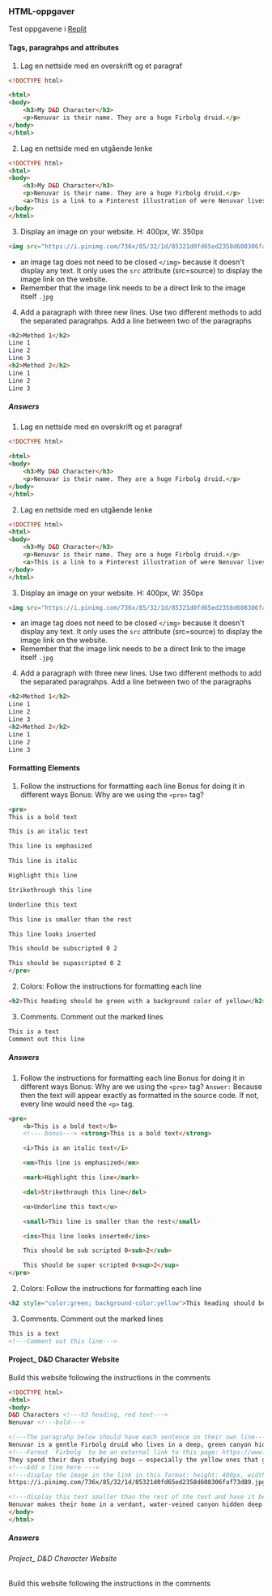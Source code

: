 ### HTML-oppgaver
Test oppgavene i [Replit](https://replit.com/@Nenuvar/DandD-Character)
#### Tags, paragrahps and attributes
1. Lag en nettside med en overskrift og et paragraf
```html
<!DOCTYPE html>

<html>
<body> 
	<h3>My D&D Character</h3>
	<p>Nenuvar is their name. They are a huge Firbolg druid.</p>
</body>
</html>
```
2. Lag en nettside med en utgående lenke
```html
<!DOCTYPE html>
<html>
<body>
	<h3>My D&D Character</h3>
	<p>Nenuvar is their name. They are a huge Firbolg druid.</p>
	<a>This is a link to a Pinterest illustration of were Nenuvar lives.</a>
</body>
</html>
```
3. Display an image on your website. H: 400px, W: 350px
```html
<img src="https://i.pinimg.com/736x/85/32/1d/85321d0fd65ed2358d608306faf73d89.jpg" height="400" width="350">
```
- an image tag does not need to be closed `</img>` because it doesn't display any text. It only uses the `src` attribute (src=source) to display the image link on the website. 
- Remember that the image link needs to be a direct link to the image itself `.jpg`
4. Add a paragraph with three new lines. Use two different methods to add the separated paragrahps. Add a line between two of the paragraphs
```html
<h2>Method 1</h2>
Line 1
Line 2
Line 3
<h2>Method 2</h2>
Line 1
Line 2
Line 3
```

##### Answers
1. Lag en nettside med en overskrift og et paragraf
```html
<!DOCTYPE html>

<html>
<body> 
	<h3>My D&D Character</h3>
	<p>Nenuvar is their name. They are a huge Firbolg druid.</p>
</body>
</html>
```
2. Lag en nettside med en utgående lenke
```html
<!DOCTYPE html>
<html>
<body>
	<h3>My D&D Character</h3>
	<p>Nenuvar is their name. They are a huge Firbolg druid.</p>
	<a>This is a link to a Pinterest illustration of were Nenuvar lives.</a>
</body>
</html>
```
3. Display an image on your website. H: 400px, W: 350px
```html
<img src="https://i.pinimg.com/736x/85/32/1d/85321d0fd65ed2358d608306faf73d89.jpg" height="400" width="350">
```
- an image tag does not need to be closed `</img>` because it doesn't display any text. It only uses the `src` attribute (src=source) to display the image link on the website. 
- Remember that the image link needs to be a direct link to the image itself `.jpg`
4. Add a paragraph with three new lines. Use two different methods to add the separated paragrahps. Add a line between two of the paragraphs
```html
<h2>Method 1</h2>
Line 1
Line 2
Line 3
<h2>Method 2</h2>
Line 1
Line 2
Line 3
```

#### Formatting Elements
1. Follow the instructions for formatting each line
	Bonus for doing it in different ways
	Bonus: Why are we using the `<pre>` tag?

```html
<pre>
This is a bold text

This is an italic text

This line is emphasized

This line is italic

Highlight this line

Strikethrough this line

Underline this text

This line is smaller than the rest

This line looks inserted

This should be subscripted 0 2

This should be supascripted 0 2
</pre>
```

2. Colors: Follow the instructions for formatting each line
```html
<h2>This heading should be green with a background color of yellow</h2>
```

3. Comments. Comment out the marked lines
```html
This is a text
Comment out this line
```

##### Answers
1. Follow the instructions for formatting each line
	Bonus for doing it in different ways
	Bonus: Why are we using the `<pre>` tag?
		`Answer:` Because then the text will appear exactly as formatted in the source code. If not, every line would need the `<p>` tag. 
```html
<pre>
    <b>This is a bold text</b>
    <!--- bonus---> <strong>This is a bold text</strong>

    <i>This is an italic text</i>

    <em>This line is emphasized</em>

    <mark>Highlight this line</mark>

    <del>Strikethrough this line</del>

    <u>Underline this text</u>

    <small>This line is smaller than the rest</small>

    <ins>This line looks inserted</ins>

    This should be sub scripted 0<sub>2</sub>

    This should be super scripted 0<sup>2</sup>
</pre>
```

2. Colors: Follow the instructions for formatting each line
```html
<h2 style="color:green; background-color:yellow">This heading should be green with a background color of yellow</h2>
```

3. Comments. Comment out the marked lines
```html
This is a text
<!---Comment out this line--->
```

#### Project_ D&D Character Website
Build this website following the instructions in the comments
```html
<!DOCTYPE html>
<html>
<body>
D&D Characters <!---h3 heading, red text--->
Nenuvar <!---bold--->

<!---The paragrahp below should have each sentence on their own line--->
Nenuvar is a gentle Firbolg druid who lives in a deep, green canyon hidden in the forests of Anoria. <!---`Anoria` in italic --->
<!---Format `Firbolg` to be an external link to this page: https://www.dndbeyond.com/posts/287-putting-the-fur-in-firbolg-the-evolution-of-a --->
They spend their days studying bugs — especially the yellow ones that glow like drops of sunlight. <!---`yellow` in yellow, bold --->
<!---Add a line here --->
<!---display the image in the link in this format: height: 400px, width: 350px --->
https://i.pinimg.com/736x/85/32/1d/85321d0fd65ed2358d608306faf73d89.jpg

<!---display this text smaller than the rest of the text and have it beneath the image--->
Nenuvar makes their home in a verdant, water-veined canyon hidden deep within the ancient forests of Anoria. 
</body>
</html>
```
##### Answers
###### Project_ D&D Character Website
Build this website following the instructions in the comments